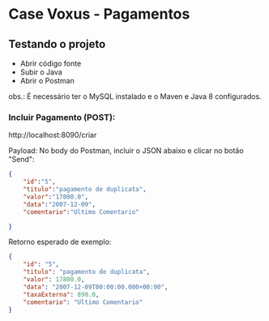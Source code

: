 # Case Voxus - Pagamentos

## Testando o projeto

  - Abrir código fonte
  - Subir o Java 
  - Abrir o Postman

obs.: É necessário ter o MySQL instalado e o Maven e Java 8 configurados.

### Incluir Pagamento (POST):

http://localhost:8090/criar

Payload: No body do Postman, incluir o JSON abaixo e clicar no botão "Send":

```json
{
	"id":"5",
	"titulo":"pagamento de duplicata",	
	"valor":"17800.0",
	"data":"2007-12-09",
	"comentario":"Ultimo Comentario"

}
```

Retorno esperado de exemplo:

```json
{
    "id": "5",
    "titulo": "pagamento de duplicata",
    "valor": 17800.0,
    "data": "2007-12-09T00:00:00.000+00:00",
    "taxaExterna": 890.0,
    "comentario": "Ultimo Comentario"
}
```
